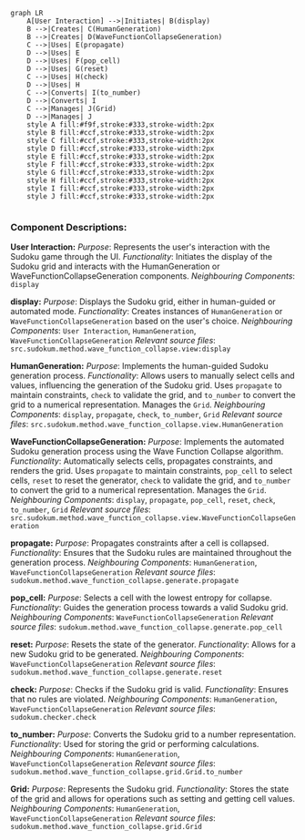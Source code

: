 ```mermaid
graph LR
    A[User Interaction] -->|Initiates| B(display)
    B -->|Creates| C(HumanGeneration)
    B -->|Creates| D(WaveFunctionCollapseGeneration)
    C -->|Uses| E(propagate)
    D -->|Uses| E
    D -->|Uses| F(pop_cell)
    D -->|Uses| G(reset)
    C -->|Uses| H(check)
    D -->|Uses| H
    C -->|Converts| I(to_number)
    D -->|Converts| I
    C -->|Manages| J(Grid)
    D -->|Manages| J
    style A fill:#f9f,stroke:#333,stroke-width:2px
    style B fill:#ccf,stroke:#333,stroke-width:2px
    style C fill:#ccf,stroke:#333,stroke-width:2px
    style D fill:#ccf,stroke:#333,stroke-width:2px
    style E fill:#ccf,stroke:#333,stroke-width:2px
    style F fill:#ccf,stroke:#333,stroke-width:2px
    style G fill:#ccf,stroke:#333,stroke-width:2px
    style H fill:#ccf,stroke:#333,stroke-width:2px
    style I fill:#ccf,stroke:#333,stroke-width:2px
    style J fill:#ccf,stroke:#333,stroke-width:2px


```

### Component Descriptions:

**User Interaction:**
*Purpose*: Represents the user's interaction with the Sudoku game through the UI.
*Functionality*: Initiates the display of the Sudoku grid and interacts with the HumanGeneration or WaveFunctionCollapseGeneration components.
*Neighbouring Components*: `display`

**display:**
*Purpose*: Displays the Sudoku grid, either in human-guided or automated mode.
*Functionality*: Creates instances of `HumanGeneration` or `WaveFunctionCollapseGeneration` based on the user's choice.
*Neighbouring Components*: `User Interaction`, `HumanGeneration`, `WaveFunctionCollapseGeneration`
*Relevant source files*: `src.sudokum.method.wave_function_collapse.view:display`

**HumanGeneration:**
*Purpose*: Implements the human-guided Sudoku generation process.
*Functionality*: Allows users to manually select cells and values, influencing the generation of the Sudoku grid. Uses `propagate` to maintain constraints, `check` to validate the grid, and `to_number` to convert the grid to a numerical representation. Manages the `Grid`.
*Neighbouring Components*: `display`, `propagate`, `check`, `to_number`, `Grid`
*Relevant source files*: `src.sudokum.method.wave_function_collapse.view.HumanGeneration`

**WaveFunctionCollapseGeneration:**
*Purpose*: Implements the automated Sudoku generation process using the Wave Function Collapse algorithm.
*Functionality*: Automatically selects cells, propagates constraints, and renders the grid. Uses `propagate` to maintain constraints, `pop_cell` to select cells, `reset` to reset the generator, `check` to validate the grid, and `to_number` to convert the grid to a numerical representation. Manages the `Grid`.
*Neighbouring Components*: `display`, `propagate`, `pop_cell`, `reset`, `check`, `to_number`, `Grid`
*Relevant source files*: `src.sudokum.method.wave_function_collapse.view.WaveFunctionCollapseGeneration`

**propagate:**
*Purpose*: Propagates constraints after a cell is collapsed.
*Functionality*: Ensures that the Sudoku rules are maintained throughout the generation process.
*Neighbouring Components*: `HumanGeneration`, `WaveFunctionCollapseGeneration`
*Relevant source files*: `sudokum.method.wave_function_collapse.generate.propagate`

**pop_cell:**
*Purpose*: Selects a cell with the lowest entropy for collapse.
*Functionality*: Guides the generation process towards a valid Sudoku grid.
*Neighbouring Components*: `WaveFunctionCollapseGeneration`
*Relevant source files*: `sudokum.method.wave_function_collapse.generate.pop_cell`

**reset:**
*Purpose*: Resets the state of the generator.
*Functionality*: Allows for a new Sudoku grid to be generated.
*Neighbouring Components*: `WaveFunctionCollapseGeneration`
*Relevant source files*: `sudokum.method.wave_function_collapse.generate.reset`

**check:**
*Purpose*: Checks if the Sudoku grid is valid.
*Functionality*: Ensures that no rules are violated.
*Neighbouring Components*: `HumanGeneration`, `WaveFunctionCollapseGeneration`
*Relevant source files*: `sudokum.checker.check`

**to_number:**
*Purpose*: Converts the Sudoku grid to a number representation.
*Functionality*: Used for storing the grid or performing calculations.
*Neighbouring Components*: `HumanGeneration`, `WaveFunctionCollapseGeneration`
*Relevant source files*: `sudokum.method.wave_function_collapse.grid.Grid.to_number`

**Grid:**
*Purpose*: Represents the Sudoku grid.
*Functionality*: Stores the state of the grid and allows for operations such as setting and getting cell values.
*Neighbouring Components*: `HumanGeneration`, `WaveFunctionCollapseGeneration`
*Relevant source files*: `sudokum.method.wave_function_collapse.grid.Grid`
